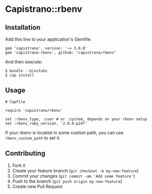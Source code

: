 # Capistrano::rbenv

## Installation

Add this line to your application's Gemfile:

    gem 'capistrano', version: '~> 3.0.0'
    gem 'capistrano-rbenv', github: "capistrano/rbenv"

And then execute:

    $ bundle --binstubs
    $ cap install

## Usage

    # Capfile

    require 'capistrano/rbenv'

    set :rbenv_type, :user # or :system, depends on your rbenv setup
    set :rbenv_ruby_version, '2.0.0-p247'

If your rbenv is located in some custom path, you can use `rbenv_custom_path` to set it.

## Contributing

1. Fork it
2. Create your feature branch (`git checkout -b my-new-feature`)
3. Commit your changes (`git commit -am 'Add some feature'`)
4. Push to the branch (`git push origin my-new-feature`)
5. Create new Pull Request

